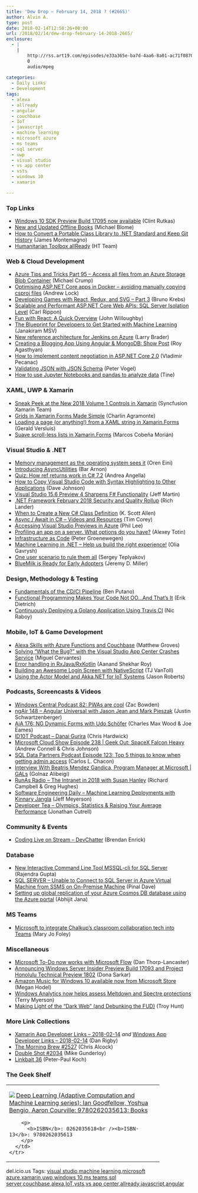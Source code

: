```yaml
---
title: 'Dew Drop – February 14, 2018 ? (#2665)'
author: Alvin A.
type: post
date: 2018-02-14T12:58:26+00:00
url: /2018/02/14/dew-drop-february-14-2018-2665/
enclosure:
  - |
    |
        http://rss.art19.com/episodes/e33a365e-ba7d-4aa6-8a01-ac71f0870c82.mp3
        0
        audio/mpeg
        
categories:
  - Daily Links
  - Development
tags:
  - alexa
  - allready
  - angular
  - couchbase
  - IoT
  - javascript
  - machine learning
  - microsoft azure
  - ms teams
  - sql server
  - uwp
  - visual studio
  - vs app center
  - vsts
  - windows 10
  - xamarin

---
```

### <a name="top"></a>Top Links

  * <a href="http://blogs.windows.com/buildingapps/2018/02/13/windows-10-sdk-preview-build-17095-now-available/?WT.mc_id=DX_MVP4025064" target="_blank">Windows 10 SDK Preview Build 17095 now available</a> (Clint Rutkas)
  * <a href="https://docs.microsoft.com/teamblog/offline-book-refresh-feb-2018/" target="_blank">New and Updated Offline Books</a> (Michael Blome)
  * <a href="https://montemagno.com/how-to-convert-a-pcl-library-to-net-standard-and-keep-git-history/" target="_blank">How to Convert a Portable Class Library to .NET Standard and Keep Git History</a> (James Montemagno)
  * <a href="http://www.htbox.org/projects/allready" target="_blank">Humanitarian Toolbox allReady</a> (HT Team)



### <a name="web"></a>Web & Cloud Development

  * <a href="https://www.michaelcrump.net/azure-tips-and-tricks95/" target="_blank">Azure Tips and Tricks Part 95 &#8211; Access all files from an Azure Storage Blob Container</a> (Michael Crump)
  * <a href="https://andrewlock.net/optimising-asp-net-core-apps-in-docker-avoiding-manually-copying-csproj-files/" target="_blank">Optimising ASP.NET Core apps in Docker &#8211; avoiding manually copying csproj files</a> (Andrew Lock)
  * <a href="https://auth0.com/blog/developing-games-with-react-redux-and-svg-part-3/" target="_blank">Developing Games with React, Redux, and SVG &#8211; Part 3</a> (Bruno Krebs)
  * <a href="https://www.carlrippon.com/scalable-and-performant-asp-net-core-web-apis-sql-server-isolation-level/" target="_blank">Scalable and Performant ASP.NET Core Web APIs: SQL Server Isolation Level</a> (Carl Rippon)
  * <a href="https://www.telerik.com/blogs/fun-with-react-a-quick-overview" target="_blank">Fun with React: A Quick Overview</a> (John Willoughby)
  * <a href="https://thenewstack.io/blueprint-developers-get-started-machine-learning/" target="_blank">The Blueprint for Developers to Get Started with Machine Learning</a> (Janakiram MSV)
  * <a href="https://azure.microsoft.com/blog/new-reference-architecture-for-jenkins-on-azure/" target="_blank">New reference architecture for Jenkins on Azure</a> (Larry Brader)
  * <a href="https://code.tutsplus.com/tutorials/creating-a-blogging-app-using-angular-mongodb-show-post--cms-30140" target="_blank">Creating a Blogging App Using Angular & MongoDB: Show Post</a> (Roy Agasthyan)
  * <a href="https://code-maze.com/content-negotiation-dotnet-core/" target="_blank">How to implement content negotiation in ASP.NET Core 2.0</a> (Vladimir Pecanac)
  * <a href="https://visualstudiomagazine.com/articles/2018/02/01/validating-json.aspx" target="_blank">Validating JSON with JSON Schema</a> (Peter Vogel)
  * <a href="https://blog.webkid.io/analysing-data-with-jupyter-notebooks-and-pandas/" target="_blank">How to use Jupyter Notebooks and pandas to analyze data</a> (Tine)



### <a name="silverlight"></a>XAML, UWP & Xamarin

  * <a href="https://www.syncfusion.com/blogs/post/sneak-peek-at-the-new-2018-volume-1-controls-in-xamarin.aspx" target="_blank">Sneak Peek at the New 2018 Volume 1 Controls in Xamarin</a> (Syncfusion Xamarin Team)
  * <a href="https://xamgirl.com/grids-xamarin-forms-made-simple/" target="_blank">Grids in Xamarin Forms Made Simple</a> (Charlin Agramonte)
  * <a href="https://blog.verslu.is/xamarin/xamarin-forms-xamarin/loading-page-anything-xaml-string-xamarin-forms/" target="_blank">Loading a page (or anything!) from a XAML string in Xamarin.Forms</a> (Gerald Versluis)
  * <a href="https://marcoscobena.com/#/2018-2-13" target="_blank">Suave scroll-less lists in Xamarin.Forms</a> (Marcos Cobeña Morián)



### <a name="dotnet"></a>Visual Studio & .NET

  * <a href="http://feedproxy.google.com/~r/AyendeRahien/~3/jUzijrEhCP4/memory-management-as-the-operating-system-sees-it" target="_blank">Memory management as the operating system sees it</a> (Oren Eini)
  * <a href="http://blog.i3arnon.com/2018/02/05/async-utilities/?utm_content=buffer0167c&utm_medium=social&utm_source=linkedin.com&utm_campaign=buffer" target="_blank">Introducing AsyncUtilities</a> (Bar Arnon)
  * <a href="https://www.productivecsharp.com/2018/02/quiz-fun-with-ref-returns-in-csharp72/" target="_blank">Quiz: How ref returns work in C# 7.2</a> (Andrea Angella)
  * <a href="http://thisdavej.com/how-to-copy-visual-studio-code-with-syntax-highlighting-to-other-applications/" target="_blank">How to Copy Visual Studio Code with Syntax Highlighting to Other Applications</a> (Dave Johnson)
  * <a href="http://www.infoq.com/news/2018/02/vs2017-15.6-preview4?utm_campaign=infoq_content&utm_source=infoq&utm_medium=feed&utm_term=global" target="_blank">Visual Studio 15.6 Preview 4 Sharpens F# Functionality</a> (Jeff Martin)
  * <a href="https://blogs.msdn.microsoft.com/dotnet/2018/02/13/net-framework-february-2018-security-and-quality-rollup/" target="_blank">.NET Framework February 2018 Security and Quality Rollup</a> (Rich Lander)
  * <a href="http://odetocode.com/blogs/scott/archive/2018/02/13/when-to-create-a-new-c-class-definition.aspx" target="_blank">When to Create a New C# Class Definition</a> (K. Scott Allen)
  * <a href="http://iamtimcorey.com/async-await-training/" target="_blank">Async / Await in C# – Videos and Resources</a> (Tim Corey)
  * <a href="https://blogs.msdn.microsoft.com/visualstudio/2018/02/13/accessing-visual-studio-previews-in-azure/" target="_blank">Accessing Visual Studio Previews in Azure</a> (Phil Lee)
  * <a href="https://blog.jetbrains.com/dotnet/2018/02/13/profiling-app-server-options/" target="_blank">Profiling an app on a server. What options do you have?</a> (Alexey Totin)
  * <a href="https://blogs.msdn.microsoft.com/mvpawardprogram/2018/02/13/infrastructure-as-code/" target="_blank">Infrastructure as Code</a> (Peter Groenewegen)
  * <a href="https://blogs.msdn.microsoft.com/dotnet/2018/02/13/machine-learning-in-net-help-us-build-the-right-experience/" target="_blank">Machine Learning in .NET – Help us build the right experience!</a> (Olia Gavrysh)
  * <a href="https://blogs.msdn.microsoft.com/seteplia/2018/02/14/one-user-scenario-to-rule-them-all/" target="_blank">One user scenario to rule them all</a> (Sergey Teplyakov)
  * <a href="https://jeremydmiller.com/2018/02/13/bluemilk-is-ready-for-early-adopters/" target="_blank">BlueMilk is Ready for Early Adopters</a> (Jeremy D. Miller)



### <a name="design"></a>Design, Methodology & Testing

  * <a href="https://stackify.com/fundamentals-of-the-cd-ci-pipeline/" target="_blank">Fundamentals of the CD/CI Pipeline</a> (Ben Putano)
  * <a href="https://blog.ndepend.com/functional-programming-makes-code-not-oo/" target="_blank">Functional Programming Makes Your Code Not OO…And That’s It</a> (Erik Dietrich)
  * <a href="https://blog.couchbase.com/continuously-deploying-golang-application-using-travis-ci/" target="_blank">Continuously Deploying a Golang Application Using Travis CI</a> (Nic Raboy)



### <a name="mobile"></a>Mobile, IoT & Game Development

  * <a href="https://blog.couchbase.com/alexa-skills-azure-functions-couchbase/" target="_blank">Alexa Skills with Azure Functions and Couchbase</a> (Matthew Groves)
  * <a href="https://blogs.msdn.microsoft.com/vsappcenter/guest-blog-solving-what-the-bug-with-the-visual-studio-app-center-crashes-service/" target="_blank">Solving “What the Bug?” with the Visual Studio App Center Crashes Service</a> (Miguel Cervantes)
  * <a href="https://android.jlelse.eu/error-handling-in-rxjava-rxkotlin-e960300990e0?source=rss----8fca399d4de---4" target="_blank">Error handling in RxJava/RxKotlin</a> (Aanand Shekhar Roy)
  * <a href="https://www.nativescript.org/blog/building-an-awesome-login-screen-with-nativescript" target="_blank">Building an Awesome Login Screen with NativeScript</a> (TJ VanToll)
  * <a href="http://dontcodetired.com/blog/post/Using-the-Actor-Model-and-AkkaNET-for-IoT-Systems" target="_blank">Using the Actor Model and Akka.NET for IoT Systems</a> (Jason Roberts)



### <a name="podcasts"></a>Podcasts, Screencasts & Videos

  * <a href="http://feedproxy.google.com/~r/wmexperts/~3/kEWTrBZQJ-c/windows-central-podcast-82" target="_blank">Windows Central Podcast 82: PWAs are cool</a> (Zac Bowden)
  * <a href="http://audio.angularair.com/e/ngair-148-angular-universal-with-jason-jean/" target="_blank">ngAir 148 &#8211; Angular Universal with Jason Jean and Mark Pieszak</a> (Justin Schwartzenberger)
  * <a href="https://devchat.tv/adv-in-angular/aia-175-ng-dynamic-forms-udo-schofer" target="_blank">AiA 176: NG Dynamic Forms with Udo Schöfer</a> (Charles Max Wood & Joe Eames)
  * <a href="http://rss.art19.com/episodes/e33a365e-ba7d-4aa6-8a01-ac71f0870c82.mp3" target="_blank">ID10T Podcast &#8211; Danai Gurira</a> (Chris Hardwick)
  * <a href="http://feeds.microsoftcloudshow.com/~r/microsoftcloudshowepisodes/~3/DYeJXQRkN7M/238-geek-out-spacex-falcon-heavy" target="_blank">Microsoft Cloud Show Episode 238 | Geek Out: SpaceX Falcon Heavy</a> (Andrew Connell & Chris Johnson)
  * <a href="http://sqldatapartners.com/2018/02/14/episode-123-top-5-things-to-know-when-getting-admin-access/" target="_blank">SQL Data Partners Podcast Episode 123: Top 5 things to know when getting admin access</a> (Carlos L. Chacon)
  * <a href="https://channel9.msdn.com/Shows/GALs/Interview-With-Beatris-Mendez-Gandica-Program-Manager-at-Microsoft?WT.mc_id=DX_MVP4025064" target="_blank">Interview With Beatris Mendez Gandica, Program Manager at Microsoft | GALs</a> (Golnaz Alibeigi)
  * <a href="http://feedproxy.google.com/~r/RunaAsRadioWma/~3/dvzaR1_eEpU/default.aspx" target="_blank">RunAs Radio &#8211; The Intranet in 2018 with Susan Hanley</a> (Richard Campbell & Greg Hughes)
  * <a href="https://softwareengineeringdaily.com/2018/02/14/machine-learning-deployments-with-kinnary-jangla/" target="_blank">Software Engineering Daily &#8211; Machine Learning Deployments with Kinnary Jangla</a> (Jeff Meyerson)
  * <a href="http://developertea.simplecast.fm/498" target="_blank">Developer Tea &#8211; Olympics, Statistics & Raising Your Average Performance</a> (Jonathan Cutrell)



### <a name="events"></a>Community & Events

  * <a href="http://feedproxy.google.com/~r/BrendanEnrick/~3/iVNM4qgYI4M/post.aspx" target="_blank">Coding Live on Stream &#8211; DevChatter</a> (Brendan Enrick)



### <a name="sql"></a>Database

  * <a href="http://feedproxy.google.com/~r/MSSQLTips-LatestSqlServerTips/~3/GSolX-SwYJ8/tip.asp" target="_blank">New Interactive Command Line Tool MSSQL-cli for SQL Server</a> (Rajendra Gupta)
  * <a href="https://blog.sqlauthority.com/2018/02/14/sql-server-unable-connect-sql-server-azure-virtual-machine-ssms-premise-machine/" target="_blank">SQL SERVER – Unable to Connect to SQL Server in Azure Virtual Machine from SSMS on On-Premise Machine</a> (Pinal Dave)
  * <a href="http://dailydotnettips.com/2018/02/14/setting-up-global-replication-of-your-azure-cosmos-db-database-using-the-azure-portal/" target="_blank">Setting up global replication of your Azure Cosmos DB database using the Azure portal</a> (Abhijit Jana)



### MS Teams

  * <a href="http://www.zdnet.com/article/microsoft-to-integrate-chalkups-classroom-collaboration-tech-into-teams/#ftag=RSSbaffb68" target="_blank">Microsoft to integrate Chalkup&#8217;s classroom collaboration tech into Teams</a> (Mary Jo Foley)



### <a name="misc"></a>Miscellaneous

  * <a href="http://feedproxy.google.com/~r/wmexperts/~3/-849Noho8nU/microsoft-do-now-works-microsoft-flow" target="_blank">Microsoft To-Do now works with Microsoft Flow</a> (Dan Thorp-Lancaster)
  * <a href="http://blogs.windows.com/windowsexperience/2018/02/13/announcing-windows-server-insider-preview-build-17093-project-honolulu-technical-preview-1802/?WT.mc_id=DX_MVP4025064" target="_blank">Announcing Windows Server Insider Preview Build 17093 and Project Honolulu Technical Preview 1802</a> (Dona Sarkar)
  * <a href="http://blogs.windows.com/windowsexperience/2018/02/13/amazon-music-windows-10-available-now-microsoft-store/?WT.mc_id=DX_MVP4025064" target="_blank">Amazon Music for Windows 10 available now from Microsoft Store</a> (Megan Hodel)
  * <a href="http://blogs.windows.com/business/2018/02/13/windows-analytics-now-helps-assess-meltdown-and-spectre-protections/?WT.mc_id=DX_MVP4025064" target="_blank">Windows Analytics now helps assess Meltdown and Spectre protections</a> (Terry Myerson)
  * <a href="http://feedproxy.google.com/~r/TroyHunt/~3/21TX5SVURlA/" target="_blank">Making Light of the &#8220;Dark Web&#8221; (and Debunking the FUD)</a> (Troy Hunt)



### <a name="links"></a>More Link Collections

  * <a href="https://www.allaboutxamarin.com/2018/02/xamarin-app-developer-links-2018-02-14/" target="_blank">Xamarin App Developer Links &#8211; 2018-02-14</a> _and_ <a href="https://www.windowsappdev.com/2018/02/windows-app-developer-links-2018-02-14/" target="_blank">Windows App Developer Links &#8211; 2018-02-14</a> (Dan Rigby)
  * <a href="http://feedproxy.google.com/~r/ReflectivePerspective/~3/NX8cBH1ToNQ/" target="_blank">The Morning Brew #2527</a> (Chris Alcock)
  * <a href="https://afreshcup.com/home/2018/02/14/double-shot-2034.html" target="_blank">Double Shot #2034</a> (Mike Gunderloy)
  * <a href="http://www.quirksmode.org/blog/archives/2018/02/linkbait_36.html" target="_blank">Linkbait 36</a> (Peter-Paul Koch)



### <a name="shelf"></a>The Geek Shelf

<div class="wlWriterEditableSmartContent" id="scid:7dc1bd33-94bd-46fd-a20b-0131235bcd47:ecd53cb9-c10a-4105-94dc-a6cc02b046a5" style="margin: 0px; padding: 0px; float: none; display: inline;">
  <table cellspacing="0" cellpadding="2" width="400" border="0" unselectable="on">
    <tr>
      <td valign="top" width="400">
        <p>
          <a title="Deep Learning (Adaptive Computation and Machine Learning series): Ian Goodfellow, Yoshua Bengio, Aaron Courville: 9780262035613: Books" href="http://www.amazon.com/exec/obidos/ASIN/0262035618/amavin-20"><img data-recalc-dims="1" decoding="async" src="https://i0.wp.com/images-na.ssl-images-amazon.com/images/I/61fim5QqaqL._AC_US218_.jpg?w=660&#038;ssl=1" border="0" align="left" style="float:left" />Deep Learning (Adaptive Computation and Machine Learning series): Ian Goodfellow, Yoshua Bengio, Aaron Courville: 9780262035613: Books</a>
        </p>
        
        <p>
          <b>ISBN</b>: 0262035618<br /><b>ISBN-13</b>: 9780262035613
        </p>
      </td>
    </tr>
  </table>
</div>



<div class="wlWriterEditableSmartContent" id="scid:77ECF5F8-D252-44F5-B4EB-D463C5396A79:80a4e3f8-7c9b-440c-8f55-a7e167df6a42" style="margin: 0px; padding: 0px; float: none; display: inline;">
  del.icio.us Tags: <a href="http://del.icio.us/popular/visual+studio" rel="tag">visual studio</a>,<a href="http://del.icio.us/popular/machine+learning" rel="tag">machine learning</a>,<a href="http://del.icio.us/popular/microsoft+azure" rel="tag">microsoft azure</a>,<a href="http://del.icio.us/popular/xamarin" rel="tag">xamarin</a>,<a href="http://del.icio.us/popular/uwp" rel="tag">uwp</a>,<a href="http://del.icio.us/popular/windows+10" rel="tag">windows 10</a>,<a href="http://del.icio.us/popular/ms+teams" rel="tag">ms teams</a>,<a href="http://del.icio.us/popular/sql+server" rel="tag">sql server</a>,<a href="http://del.icio.us/popular/couchbase" rel="tag">couchbase</a>,<a href="http://del.icio.us/popular/alexa" rel="tag">alexa</a>,<a href="http://del.icio.us/popular/IoT" rel="tag">IoT</a>,<a href="http://del.icio.us/popular/vsts" rel="tag">vsts</a>,<a href="http://del.icio.us/popular/vs+app+center" rel="tag">vs app center</a>,<a href="http://del.icio.us/popular/allready" rel="tag">allready</a>,<a href="http://del.icio.us/popular/javascript" rel="tag">javascript</a>,<a href="http://del.icio.us/popular/angular" rel="tag">angular</a>
</div>